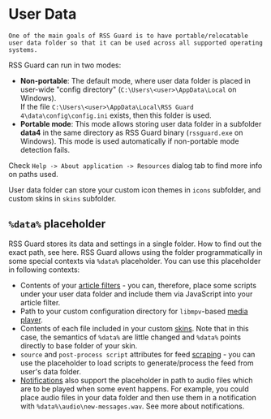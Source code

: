 User Data
=========
```{note}
One of the main goals of RSS Guard is to have portable/relocatable user data folder so that it can be used across all supported operating systems.
```

RSS Guard can run in two modes:
* **Non-portable**: The default mode, where user data folder is placed in user-wide "config directory" (`C:\Users\<user>\AppData\Local` on Windows).  
  If the file `C:\Users\<user>\AppData\Local\RSS Guard 4\data\config\config.ini` exists, then this folder is used.  
* **Portable mode**: This mode allows storing user data folder in a subfolder **data4** in the same directory as RSS Guard binary (`rssguard.exe` on Windows). This mode is used automatically if non-portable mode detection fails.

Check `Help -> About application -> Resources` dialog tab to find more info on paths used.

User data folder can store your custom icon themes in `icons` subfolder, and custom skins in `skins` subfolder.

## `%data%` placeholder
RSS Guard stores its data and settings in a single folder. How to find out the exact path, see here. RSS Guard allows using the folder programmatically in some special contexts via `%data%` placeholder. You can use this placeholder in following contexts:
* Contents of your [article filters](filters) - you can, therefore, place some scripts under your user data folder and include them via JavaScript into your article filter.
* Path to your custom configuration directory for `libmpv`-based [media player](mediaplayer).
* Contents of each file included in your custom [skins](skins). Note that in this case, the semantics of `%data%` are little changed and `%data%` points directly to base folder of your skin.
* `source` and `post-process script` attributes for feed [scraping](scraping) - you can use the placeholder to load scripts to generate/process the feed from user's data folder.
* [Notifications](notifications) also support the placeholder in path to audio files which are to be played when some event happens. For example, you could place audio files in your data folder and then use them in a notification with `%data%\audio\new-messages.wav`. See more about notifications.